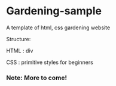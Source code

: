 # Gardening-sample
A template of html, css gardening website

Structure: 

HTML : div

CSS : primitive styles for beginners

### Note: More to come!
